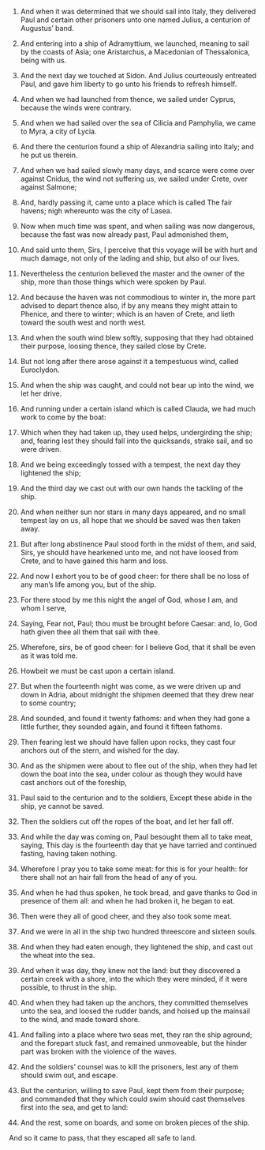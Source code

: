 1. And when it was determined that we should sail into Italy, they
delivered Paul and certain other prisoners unto one named Julius, a
centurion of Augustus’ band.

2. And entering into a ship of Adramyttium, we launched, meaning to
sail by the coasts of Asia; one Aristarchus, a Macedonian of
Thessalonica, being with us.

3. And the next day we touched at Sidon. And Julius courteously
entreated Paul, and gave him liberty to go unto his friends to refresh
himself.

4. And when we had launched from thence, we sailed under Cyprus,
because the winds were contrary.

5. And when we had sailed over the sea of Cilicia and Pamphylia, we
came to Myra, a city of Lycia.

6. And there the centurion found a ship of Alexandria sailing into
Italy; and he put us therein.

7. And when we had sailed slowly many days, and scarce were come
over against Cnidus, the wind not suffering us, we sailed under Crete,
over against Salmone;

8. And, hardly passing it, came unto a place
which is called The fair havens; nigh whereunto was the city of Lasea.

9. Now when much time was spent, and when sailing was now dangerous,
because the fast was now already past, Paul admonished them,

10. And
said unto them, Sirs, I perceive that this voyage will be with hurt
and much damage, not only of the lading and ship, but also of our
lives.

11. Nevertheless the centurion believed the master and the owner of
the ship, more than those things which were spoken by Paul.

12. And because the haven was not commodious to winter in, the more
part advised to depart thence also, if by any means they might attain
to Phenice, and there to winter; which is an haven of Crete, and lieth
toward the south west and north west.

13. And when the south wind blew softly, supposing that they had
obtained their purpose, loosing thence, they sailed close by Crete.

14. But not long after there arose against it a tempestuous wind,
called Euroclydon.

15. And when the ship was caught, and could not bear up into the
wind, we let her drive.

16. And running under a certain island which is called Clauda, we
had much work to come by the boat:

17. Which when they had taken up,
they used helps, undergirding the ship; and, fearing lest they should
fall into the quicksands, strake sail, and so were driven.

18. And we being exceedingly tossed with a tempest, the next day
they lightened the ship;

19. And the third day we cast out with our
own hands the tackling of the ship.

20. And when neither sun nor stars in many days appeared, and no
small tempest lay on us, all hope that we should be saved was then
taken away.

21. But after long abstinence Paul stood forth in the midst of them,
and said, Sirs, ye should have hearkened unto me, and not have loosed
from Crete, and to have gained this harm and loss.

22. And now I exhort you to be of good cheer: for there shall be no
loss of any man’s life among you, but of the ship.

23. For there stood by me this night the angel of God, whose I am,
and whom I serve,

24. Saying, Fear not, Paul; thou must be brought
before Caesar: and, lo, God hath given thee all them that sail with
thee.

25. Wherefore, sirs, be of good cheer: for I believe God, that it
shall be even as it was told me.

26. Howbeit we must be cast upon a certain island.

27. But when the fourteenth night was come, as we were driven up and
down in Adria, about midnight the shipmen deemed that they drew near
to some country;

28. And sounded, and found it twenty fathoms: and
when they had gone a little further, they sounded again, and found it
fifteen fathoms.

29. Then fearing lest we should have fallen upon rocks, they cast
four anchors out of the stern, and wished for the day.

30. And as the shipmen were about to flee out of the ship, when they
had let down the boat into the sea, under colour as though they would
have cast anchors out of the foreship,

31. Paul said to the
centurion and to the soldiers, Except these abide in the ship, ye
cannot be saved.

32. Then the soldiers cut off the ropes of the boat, and let her
fall off.

33. And while the day was coming on, Paul besought them all to take
meat, saying, This day is the fourteenth day that ye have tarried and
continued fasting, having taken nothing.

34. Wherefore I pray you to take some meat: for this is for your
health: for there shall not an hair fall from the head of any of you.

35. And when he had thus spoken, he took bread, and gave thanks to
God in presence of them all: and when he had broken it, he began to
eat.

36. Then were they all of good cheer, and they also took some meat.

37. And we were in all in the ship two hundred threescore and
sixteen souls.

38. And when they had eaten enough, they lightened the ship, and
cast out the wheat into the sea.

39. And when it was day, they knew not the land: but they discovered
a certain creek with a shore, into the which they were minded, if it
were possible, to thrust in the ship.

40. And when they had taken up the anchors, they committed
themselves unto the sea, and loosed the rudder bands, and hoised up
the mainsail to the wind, and made toward shore.

41. And falling into a place where two seas met, they ran the ship
aground; and the forepart stuck fast, and remained unmoveable, but the
hinder part was broken with the violence of the waves.

42. And the soldiers’ counsel was to kill the prisoners, lest any of
them should swim out, and escape.

43. But the centurion, willing to save Paul, kept them from their
purpose; and commanded that they which could swim should cast
themselves first into the sea, and get to land:

44. And the rest,
some on boards, and some on broken pieces of the ship.

And so it came to pass, that they escaped all safe to land.